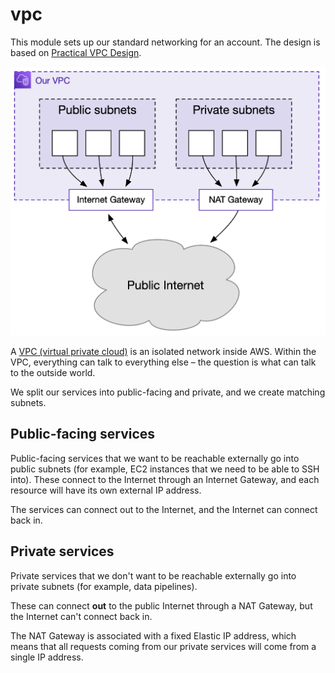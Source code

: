 # vpc

This module sets up our standard networking for an account.
The design is based on [Practical VPC Design][practical].

![](vpc.png)

A [VPC (virtual private cloud)][vpc] is an isolated network inside AWS.
Within the VPC, everything can talk to everything else – the question is what can talk to the outside world.

We split our services into public-facing and private, and we create matching subnets.

[practical]: https://medium.com/aws-activate-startup-blog/practical-vpc-design-8412e1a18dcc
[vpc]: https://docs.aws.amazon.com/vpc/latest/userguide/what-is-amazon-vpc.html

## Public-facing services

Public-facing services that we want to be reachable externally go into public subnets  (for example, EC2 instances that we need to be able to SSH into).
These connect to the Internet through an Internet Gateway, and each resource will have its own external IP address.

The services can connect out to the Internet, and the Internet can connect back in.

## Private services

Private services that we don't want to be reachable externally go into private subnets (for example, data pipelines).

These can connect **out** to the public Internet through a NAT Gateway, but the Internet can't connect back in.

The NAT Gateway is associated with a fixed Elastic IP address, which means that all requests coming from our private services will come from a single IP address.

